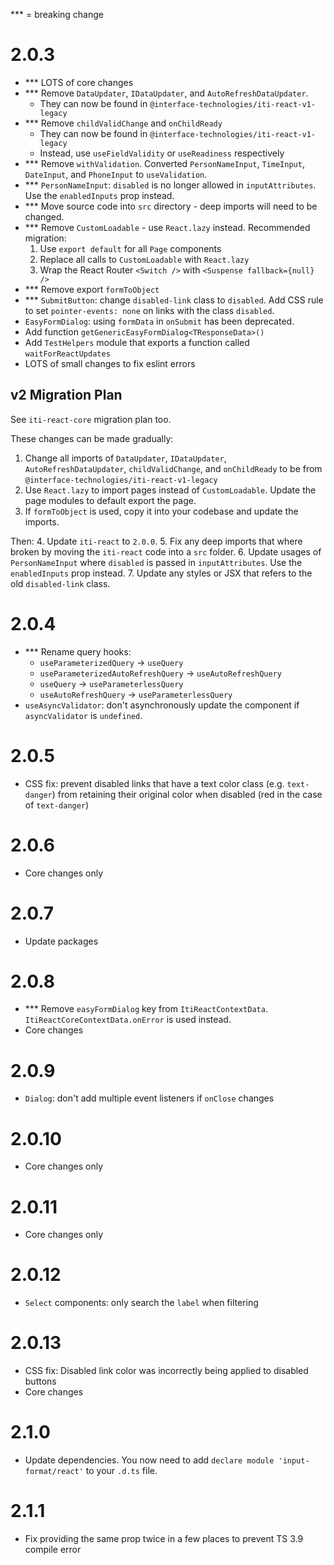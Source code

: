 ﻿\*\*\* = breaking change

# 2.0.3

- \*\*\* LOTS of core changes
- \*\*\* Remove `DataUpdater`, `IDataUpdater`, and `AutoRefreshDataUpdater`.  
    - They can now be found in `@interface-technologies/iti-react-v1-legacy`
- \*\*\* Remove `childValidChange` and `onChildReady`
    - They can now be found in `@interface-technologies/iti-react-v1-legacy`
    - Instead, use `useFieldValidity` or `useReadiness` respectively
- \*\*\* Remove `withValidation`. Converted `PersonNameInput`, `TimeInput`, `DateInput`, and `PhoneInput` to `useValidation`.
- \*\*\* `PersonNameInput`: `disabled` is no longer allowed in `inputAttributes`. Use the `enabledInputs` prop instead.
- \*\*\* Move source code into `src` directory - deep imports will need to be changed.
- \*\*\* Remove `CustomLoadable` - use `React.lazy` instead. Recommended migration:   
    1. Use `export default` for all `Page` components
    2. Replace all calls to `CustomLoadable` with `React.lazy`
    3. Wrap the React Router `<Switch />` with `<Suspense fallback={null} />`
- \*\*\* Remove export `formToObject`
- \*\*\* `SubmitButton`: change `disabled-link` class to `disabled`. Add CSS rule to set `pointer-events: none` on links with the class `disabled`.  
- `EasyFormDialog`: using `formData` in `onSubmit` has been deprecated.
- Add function `getGenericEasyFormDialog<TResponseData>()`
- Add `TestHelpers` module that exports a function called `waitForReactUpdates`
- LOTS of small changes to fix eslint errors

## v2 Migration Plan
See `iti-react-core` migration plan too.  

These changes can be made gradually:  
1. Change all imports of `DataUpdater`, `IDataUpdater`, `AutoRefreshDataUpdater`, `childValidChange`, and `onChildReady` to be from `@interface-technologies/iti-react-v1-legacy`
2. Use `React.lazy` to import pages instead of `CustomLoadable`. Update the page modules to default export the page.
3. If `formToObject` is used, copy it into your codebase and update the imports.

Then:
4. Update `iti-react` to `2.0.0`.
5. Fix any deep imports that where broken by moving the `iti-react` code into a `src` folder.
6. Update usages of `PersonNameInput` where `disabled` is passed in `inputAttributes`. Use the `enabledInputs` prop instead.
7. Update any styles or JSX that refers to the old `disabled-link` class.

# 2.0.4

- \*\*\* Rename query hooks:  
    - `useParameterizedQuery` -> `useQuery`
    - `useParameterizedAutoRefreshQuery` -> `useAutoRefreshQuery`
    - `useQuery` -> `useParameterlessQuery`
    - `useAutoRefreshQuery` -> `useParameterlessQuery`
- `useAsyncValidator`: don't asynchronously update the component if `asyncValidator` is `undefined`.  

# 2.0.5

- CSS fix: prevent disabled links that have a text color class (e.g. `text-danger`) from 
  retaining their original color when disabled (red in the case of `text-danger`)

# 2.0.6 

- Core changes only

# 2.0.7

- Update packages

# 2.0.8

- \*\*\* Remove `easyFormDialog` key from `ItiReactContextData`. `ItiReactCoreContextData.onError` is used instead.
- Core changes

# 2.0.9

- `Dialog`: don't add multiple event listeners if `onClose` changes

# 2.0.10

- Core changes only

# 2.0.11

- Core changes only

# 2.0.12

- `Select` components: only search the `label` when filtering

# 2.0.13

- CSS fix: Disabled link color was incorrectly being applied to disabled buttons
- Core changes

# 2.1.0

- Update dependencies. You now need to add `declare module 'input-format/react'` to your `.d.ts` file.

# 2.1.1

- Fix providing the same prop twice in a few places to prevent TS 3.9 compile error